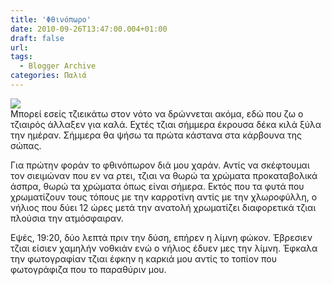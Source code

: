 ```yaml
---
title: 'Φθινόπωρο'
date: 2010-09-26T13:47:00.004+01:00
draft: false
url: 
tags:
  - Blogger Archive
categories: Παλιά
---
```


[![](https://blogger.googleusercontent.com/img/b/R29vZ2xl/AVvXsEhWtTBxxkoTs8pDQGLIMhyHzqXxDBOENGiaBYoH3RpcvCIvjh8hWzBcvEbgFtNkJt0f8Pe9pMh8uhUSvypajjeIPtULbC5uJgnVsWveDGtyxODAqYW5p8MQlQbO01okNFymtNE4I0JDtvQ/s320/Capture+d%E2%80%99%C3%A9cran+2010-09-26+%C3%A0+14.46.17.png)](https://blogger.googleusercontent.com/img/b/R29vZ2xl/AVvXsEhWtTBxxkoTs8pDQGLIMhyHzqXxDBOENGiaBYoH3RpcvCIvjh8hWzBcvEbgFtNkJt0f8Pe9pMh8uhUSvypajjeIPtULbC5uJgnVsWveDGtyxODAqYW5p8MQlQbO01okNFymtNE4I0JDtvQ/s1600/Capture+d%E2%80%99%C3%A9cran+2010-09-26+%C3%A0+14.46.17.png)  
Μπορεί εσείς τζιεικάτω στον νότο να δρώννεται ακόμα, εδώ που ζω ο τζιαιρός άλλαξεν για καλά. Εχτές τζιαι σήμμερα έκρουσα δέκα κιλά ξύλα την ημέραν. Σήμμερα θα ψήσω τα πρώτα κάστανα στα κάρβουνα της σώπας.

  

Για πρώτην φοράν το φθινόπωρον διά μου χαράν. Αντίς να σκέφτουμαι τον σιειμώναν που εν να ρτει, τζιαι να θωρώ τα χρώματα προκαταβολικά άσπρα, θωρώ τα χρώματα όπως είναι σήμερα. Εκτός που τα φυτά που χρωματίζουν τους τόπους με την καρροτίνη αντίς με την χλωροφύλλη, ο νήλιος που δύει 12 ώρες μετά την ανατολή χρωματίζει διαφορετικά τζιαι πλούσια την ατμόσφαιραν.

  

Εψές, 19:20, δύο λεπτά πριν την δύση, επήρεν η λίμνη φώκον. Έβρεσιεν τζιαι είσιεν χαμηλήν νοθκιάν ενώ ο νήλιος έδυεν μες την λίμνη. Έφκαλα την φωτογραφίαν τζιαι έφκην η καρκιά μου αντίς το τοπίον που φωτογράφιζα που το παραθύριν μου.
